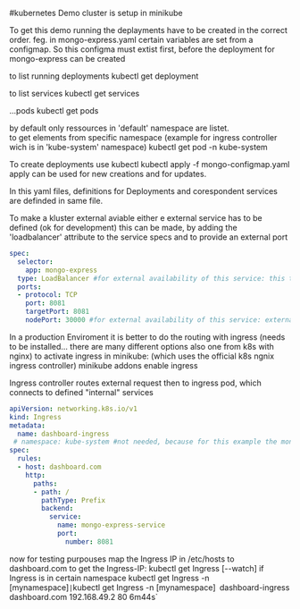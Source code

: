 #kubernetes Demo
cluster is setup in minikube

To get this demo running
the deplayments have to be created in the correct order.
feg. in mongo-express.yaml certain variables are set from a configmap.
So this configma must extist first, before the deployment for mongo-express can be created

to list running deployments
    kubectl get deployment

to list services
    kubectl get services

...pods
    kubectl get pods

by default only ressources in 'default' namespace are listet.  
to get elements from specific namespace (example for ingress controller wich is in 'kube-system' namespace) 
    kubectl get pod -n kube-system

To create deployments use kubectl
    kubectl apply -f mongo-configmap.yaml
apply can be used for new creations and for updates.

In this yaml files, definitions for Deployments and corespondent services are definded in same file.

To make a kluster external aviable either e external service has to be defined (ok for development)
this can be made, by adding the 'loadbalancer' attribute to the service specs and to provide an external port
```yaml
spec:
  selector:
    app: mongo-express
  type: LoadBalancer #for external availability of this service: this type accepts external requests by assigning externap ip to service
  ports:
  - protocol: TCP
    port: 8081
    targetPort: 8081
    nodePort: 30000 #for external availability of this service: external port for entering kluster. has to be set by definition between 30000 - 32767
```

In a production Enviroment it is better to do the routing with ingress (needs to be installed... there are many different options also one from k8s with nginx)
to activate ingress in minikube: (which uses the official k8s ngnix ingress controller)
    minikube addons enable ingress

Ingress controller routes external request then to ingress pod, which connects to defined "internal" services

```yaml
apiVersion: networking.k8s.io/v1
kind: Ingress
metadata:
  name: dashboard-ingress
 # namespace: kube-system #not needed, because for this example the mongo-express service and pod are in "default" namespace
spec:
  rules:
  - host: dashboard.com
    http:
      paths:
      - path: /
        pathType: Prefix
        backend:
          service:
            name: mongo-express-service
            port: 
              number: 8081
```
now for testing purpouses map the Ingress IP in /etc/hosts to dashboard.com
to get the Ingress-IP:
    kubectl get Ingress [--watch]
if Ingress is in certain namespace
    kubectl get Ingress -n [mynamespace]` | `kubectl get Ingress -n [mynamespace]`
`dashboard-ingress   <none>   dashboard.com   192.168.49.2   80      6m44s`


